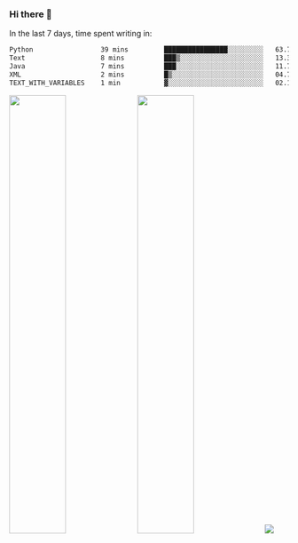### Hi there 👋

In the last 7 days, time spent writing in:

<!--START_SECTION:waka-->

```txt
Python                 39 mins         ████████████████░░░░░░░░░   63.72 %
Text                   8 mins          ███▒░░░░░░░░░░░░░░░░░░░░░   13.37 %
Java                   7 mins          ███░░░░░░░░░░░░░░░░░░░░░░   11.74 %
XML                    2 mins          █▒░░░░░░░░░░░░░░░░░░░░░░░   04.70 %
TEXT_WITH_VARIABLES    1 min           ▓░░░░░░░░░░░░░░░░░░░░░░░░   02.11 %
```

<!--END_SECTION:waka-->

<img src="https://wakatime.com/share/@jimtje/5d0c92de-08f8-4a72-8f2f-6a9693d1e318.svg" width=45% height=45%> <img src="https://wakatime.com/share/@jimtje/501498ae-bda5-4da7-a89d-b40bcdd5556d.svg" width=45% height=45%>
![](https://hit.yhype.me/github/profile?user_id=43537315)
